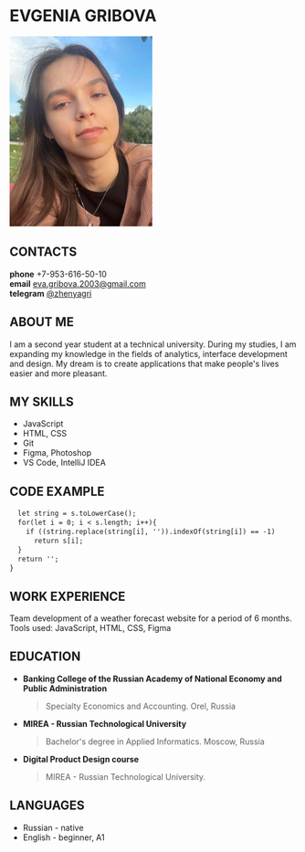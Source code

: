 # EVGENIA GRIBOVA

![photo for resume](/images/avatar.JPG)

## CONTACTS

**phone** +7-953-616-50-10  
**email** <eva.gribova.2003@gmail.com>  
**telegram** [@zhenyagri](https://t.me/zhenyagri)

## ABOUT ME

I am a second year student at a technical university. During my studies, I am expanding my knowledge in the fields of analytics, interface development and design. My dream is to create applications that make people's lives easier and more pleasant.

## MY SKILLS

+ JavaScript  
+ HTML, CSS  
+ Git
+ Figma, Photoshop
+ VS Code, IntelliJ IDEA

## CODE EXAMPLE

```function firstNonRepeatingLetter(s) {
  let string = s.toLowerCase();
  for(let i = 0; i < s.length; i++){
    if ((string.replace(string[i], '')).indexOf(string[i]) == -1)
      return s[i];
  }
  return '';
}
```

## WORK EXPERIENCE

Team development of a weather forecast website for a period of 6 months.  
Tools used: JavaScript, HTML, CSS, Figma

## EDUCATION

+ **Banking College of the Russian Academy of National Economy and Public Administration**
  >Specialty Economics and Accounting.
  >Orel, Russia  
+ **MIREA - Russian Technological University**
  >Bachelor's degree in Applied Informatics.
  >Moscow, Russia
+ **Digital Product Design course**
  >MIREA - Russian Technological University.
  
## LANGUAGES

+ Russian - native
+ English - beginner, A1

